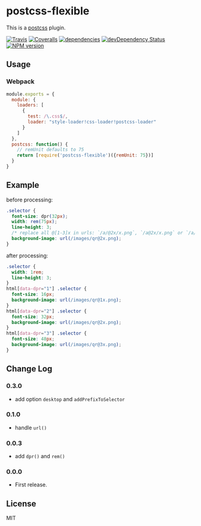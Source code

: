 # postcss-flexible

This is a [postcss](https://www.npmjs.com/package/postcss) plugin.

[![Travis](https://img.shields.io/travis/crossjs/postcss-flexible.svg?style=flat-square)](https://travis-ci.org/crossjs/postcss-flexible)
[![Coveralls](https://img.shields.io/coveralls/crossjs/postcss-flexible.svg?style=flat-square)](https://coveralls.io/github/crossjs/postcss-flexible)
[![dependencies](https://david-dm.org/crossjs/postcss-flexible.svg?style=flat-square)](https://david-dm.org/crossjs/postcss-flexible)
[![devDependency Status](https://david-dm.org/crossjs/postcss-flexible/dev-status.svg?style=flat-square)](https://david-dm.org/crossjs/postcss-flexible?type=dev)
[![NPM version](https://img.shields.io/npm/v/postcss-flexible.svg?style=flat-square)](https://npmjs.org/package/postcss-flexible)

## Usage

### Webpack

```js
module.exports = {
  module: {
    loaders: [
      {
        test: /\.css$/,
        loader: "style-loader!css-loader!postcss-loader"
      }
    ]
  },
  postcss: function() {
    // remUnit defaults to 75
    return [require('postcss-flexible')({remUnit: 75})]
  }
}
```

## Example

before processing:

```css
.selector {
  font-size: dpr(32px);
  width: rem(75px);
  line-height: 3;
  /* replace all @[1-3]x in urls: `/a/@2x/x.png`, `/a@2x/x.png` or `/a/x@2x.png` */
  background-image: url(/images/qr@2x.png);
}
```

after processing:

```css
.selector {
  width: 1rem;
  line-height: 3;
}
html[data-dpr="1"] .selector {
  font-size: 16px;
  background-image: url(/images/qr@1x.png);
}
html[data-dpr="2"] .selector {
  font-size: 32px;
  background-image: url(/images/qr@2x.png);
}
html[data-dpr="3"] .selector {
  font-size: 48px;
  background-image: url(/images/qr@3x.png);
}
```

## Change Log

### 0.3.0

* add option `desktop` and `addPrefixToSelector`

### 0.1.0

* handle `url()`

### 0.0.3

* add `dpr()` and `rem()`

### 0.0.0

* First release.

## License

MIT
